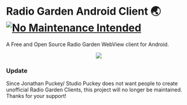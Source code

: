 # Radio Garden Android Client 🌏 [![No Maintenance Intended](http://unmaintained.tech/badge.svg)](http://unmaintained.tech/)

A Free and Open Source Radio Garden WebView client for Android.
<p align="center"><img src="https://shouko-komi.github.io/assets/images/Radio-Garden-Client.png"></p>

### Update
Since Jonathan Puckey/ Studio Puckey does not want people to create unofficial Radio Garden Clients, this project will no longer be maintained. Thanks for your support!
